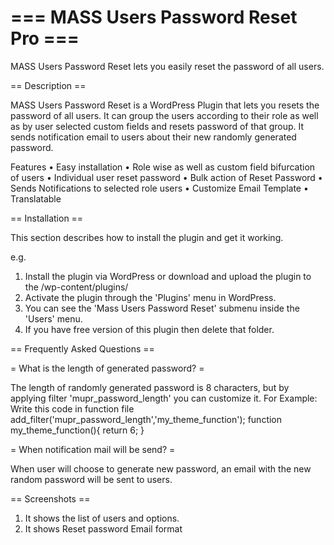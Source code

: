 # === MASS Users Password Reset Pro ===



MASS Users Password Reset lets you easily reset the password of all users. 

== Description ==

MASS Users Password Reset is a WordPress Plugin that lets you resets the password of all users. It can group the users according to their role as well as by user selected custom fields and resets password of that group. It sends notification email to users about their new randomly generated password. 


Features
•   Easy installation
•   Role wise as well as custom field bifurcation of users 
•	Individual user reset password
• 	Bulk action of Reset Password
•	Sends Notifications to selected role users
• 	Customize Email Template
• 	Translatable 



== Installation ==

This section describes how to install the plugin and get it working.

e.g.

1. Install the plugin via WordPress or download and upload the plugin to the /wp-content/plugins/
2. Activate the plugin through the 'Plugins' menu in WordPress.
3. You can see the 'Mass Users Password Reset' submenu inside the 'Users' menu.
4. If you have free version of this plugin then delete that folder.


== Frequently Asked Questions ==

= What is the length of generated password? =

The length of randomly generated password is 8 characters, but by applying filter 'mupr_password_length' you can customize it. For Example: Write this code in function file
add_filter('mupr_password_length','my_theme_function');
function my_theme_function(){
	return 6;
}

= When notification mail will be send? =

When user will choose to generate new password, an email with the new random password will be sent to users. 

== Screenshots ==

1. It shows the list of users and options.
2. It shows Reset password Email format
